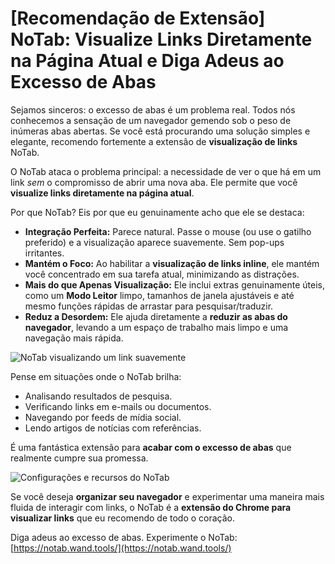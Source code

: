 # [Recomendação de Extensão] NoTab: Visualize Links Diretamente na Página Atual e Diga Adeus ao Excesso de Abas

Sejamos sinceros: o excesso de abas é um problema real. Todos nós conhecemos a sensação de um navegador gemendo sob o peso de inúmeras abas abertas. Se você está procurando uma solução simples e elegante, recomendo fortemente a extensão de **visualização de links** NoTab.

O NoTab ataca o problema principal: a necessidade de ver o que há em um link *sem* o compromisso de abrir uma nova aba. Ele permite que você **visualize links diretamente na página atual**.

Por que NoTab? Eis por que eu genuinamente acho que ele se destaca:

*   **Integração Perfeita:** Parece natural. Passe o mouse (ou use o gatilho preferido) e a visualização aparece suavemente. Sem pop-ups irritantes.
*   **Mantém o Foco:** Ao habilitar a **visualização de links inline**, ele mantém você concentrado em sua tarefa atual, minimizando as distrações.
*   **Mais do que Apenas Visualização:** Ele inclui extras genuinamente úteis, como um **Modo Leitor** limpo, tamanhos de janela ajustáveis e até mesmo funções rápidas de arrastar para pesquisar/traduzir.
*   **Reduz a Desordem:** Ele ajuda diretamente a **reduzir as abas do navegador**, levando a um espaço de trabalho mais limpo e uma navegação mais rápida.

![NoTab visualizando um link suavemente](images/notab1.png)

Pense em situações onde o NoTab brilha:
*   Analisando resultados de pesquisa.
*   Verificando links em e-mails ou documentos.
*   Navegando por feeds de mídia social.
*   Lendo artigos de notícias com referências.

É uma fantástica extensão para **acabar com o excesso de abas** que realmente cumpre sua promessa.

![Configurações e recursos do NoTab](images/notab2.png)

Se você deseja **organizar seu navegador** e experimentar uma maneira mais fluida de interagir com links, o NoTab é a **extensão do Chrome para visualizar links** que eu recomendo de todo o coração.

Diga adeus ao excesso de abas. Experimente o NoTab: [https://notab.wand.tools/](https://notab.wand.tools/)
